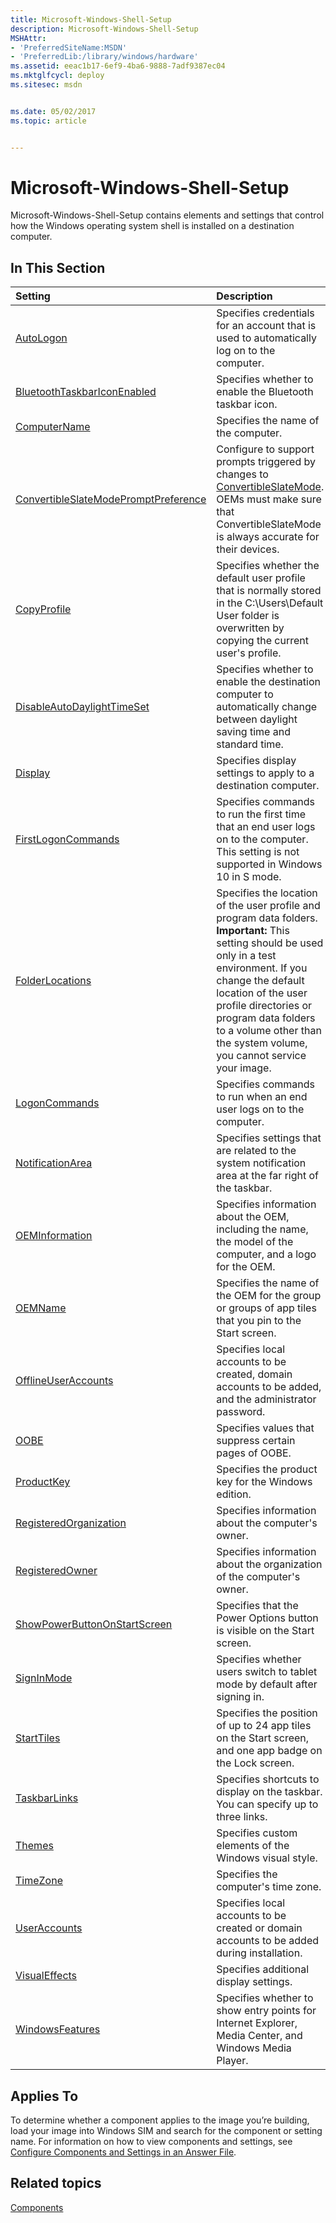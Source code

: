 ```yaml
---
title: Microsoft-Windows-Shell-Setup
description: Microsoft-Windows-Shell-Setup
MSHAttr:
- 'PreferredSiteName:MSDN'
- 'PreferredLib:/library/windows/hardware'
ms.assetid: eeac1b17-6ef9-4ba6-9888-7adf9387ec04
ms.mktglfcycl: deploy
ms.sitesec: msdn


ms.date: 05/02/2017
ms.topic: article


---
```

# Microsoft-Windows-Shell-Setup

Microsoft-Windows-Shell-Setup contains elements and settings that control how the Windows operating system shell is installed on a destination computer.

## In This Section

| Setting                 | Description                                                                           |
|:------------------------|:--------------------------------------------------------------------------------------|
|[AutoLogon](microsoft-windows-shell-setup-autologon.md)|Specifies credentials for an account that is used to automatically log on to the computer.|
|[BluetoothTaskbarIconEnabled](microsoft-windows-shell-setup-bluetoothtaskbariconenabled.md)|Specifies whether to enable the Bluetooth taskbar icon.|
|[ComputerName](microsoft-windows-shell-setup-computername.md)|Specifies the name of the computer.|
|[ConvertibleSlateModePromptPreference](microsoft-windows-shell-setup-convertibleslatemodepromptpreference.md)|Configure to support prompts triggered by changes to [ConvertibleSlateMode](microsoft-windows-gpiobuttons-convertibleslatemode.md). OEMs must make sure that ConvertibleSlateMode is always accurate for their devices.|
|[CopyProfile](microsoft-windows-shell-setup-copyprofile.md)|Specifies whether the default user profile that is normally stored in the C:\Users\Default User folder is overwritten by copying the current user's profile.|
|[DisableAutoDaylightTimeSet](microsoft-windows-shell-setup-disableautodaylighttimeset.md)|Specifies whether to enable the destination computer to automatically change between daylight saving time and standard time.|
|[Display](microsoft-windows-shell-setup-display.md)|Specifies display settings to apply to a destination computer.|
|[FirstLogonCommands](microsoft-windows-shell-setup-firstlogoncommands.md)|Specifies commands to run the first time that an end user logs on to the computer. This setting is not supported in Windows 10 in S mode. |
|[FolderLocations](microsoft-windows-shell-setup-folderlocations.md)|Specifies the location of the user profile and program data folders.<br/> <strong>Important: </strong>This setting should be used only in a test environment. If you change the default location of the user profile directories or program data folders to a volume other than the system volume, you cannot service your image.|
|[LogonCommands](microsoft-windows-shell-setup-logoncommands.md)|Specifies commands to run when an end user logs on to the computer.|
|[NotificationArea](microsoft-windows-shell-setup-notificationarea.md)|Specifies settings that are related to the system notification area at the far right of the taskbar.|
|[OEMInformation](microsoft-windows-shell-setup-oeminformation.md)|Specifies information about the OEM, including the name, the model of the computer, and a logo for the OEM.|
|[OEMName](microsoft-windows-shell-setup-oemname.md)|Specifies the name of the OEM for the group or groups of app tiles that you pin to the Start screen.|
|[OfflineUserAccounts](microsoft-windows-shell-setup-offlineuseraccounts.md)|Specifies local accounts to be created, domain accounts to be added, and the administrator password.|
|[OOBE](microsoft-windows-shell-setup-oobe.md)|Specifies values that suppress certain pages of OOBE.|
|[ProductKey](microsoft-windows-shell-setup-productkey.md)|Specifies the product key for the Windows edition.|
|[RegisteredOrganization](microsoft-windows-shell-setup-registeredorganization.md)|Specifies information about the computer's owner.|
|[RegisteredOwner](microsoft-windows-shell-setup-registeredowner.md)|Specifies information about the organization of the computer's owner.|
|[ShowPowerButtonOnStartScreen](microsoft-windows-shell-setup-showpowerbuttononstartscreen.md)|Specifies that the Power Options button is visible on the Start screen.|
|[SignInMode](microsoft-windows-shell-setup-signinmode.md)|Specifies whether users switch to tablet mode by default after signing in.|
|[StartTiles](microsoft-windows-shell-setup-starttiles.md)|Specifies the position of up to 24 app tiles on the Start screen, and one app badge on the Lock screen.|
|[TaskbarLinks](microsoft-windows-shell-setup-taskbarlinks.md)|Specifies shortcuts to display on the taskbar. You can specify up to three links.|
|[Themes](microsoft-windows-shell-setup-themes.md)|Specifies custom elements of the Windows visual style.|
|[TimeZone](microsoft-windows-shell-setup-timezone.md)|Specifies the computer's time zone.|
|[UserAccounts](microsoft-windows-shell-setup-useraccounts.md)|Specifies local accounts to be created or domain accounts to be added during installation.|
|[VisualEffects](microsoft-windows-shell-setup-visualeffects.md)|Specifies additional display settings.|
|[WindowsFeatures](microsoft-windows-shell-setup-windowsfeatures.md)|Specifies whether to show entry points for Internet Explorer, Media Center, and Windows Media Player.|

## Applies To

To determine whether a component applies to the image you’re building, load your image into Windows SIM and search for the component or setting name. For information on how to view components and settings, see [Configure Components and Settings in an Answer File](https://docs.microsoft.com/en-us/windows-hardware/customize/desktop/wsim/configure-components-and-settings-in-an-answer-file).

## Related topics

[Components](components-b-unattend.md)

